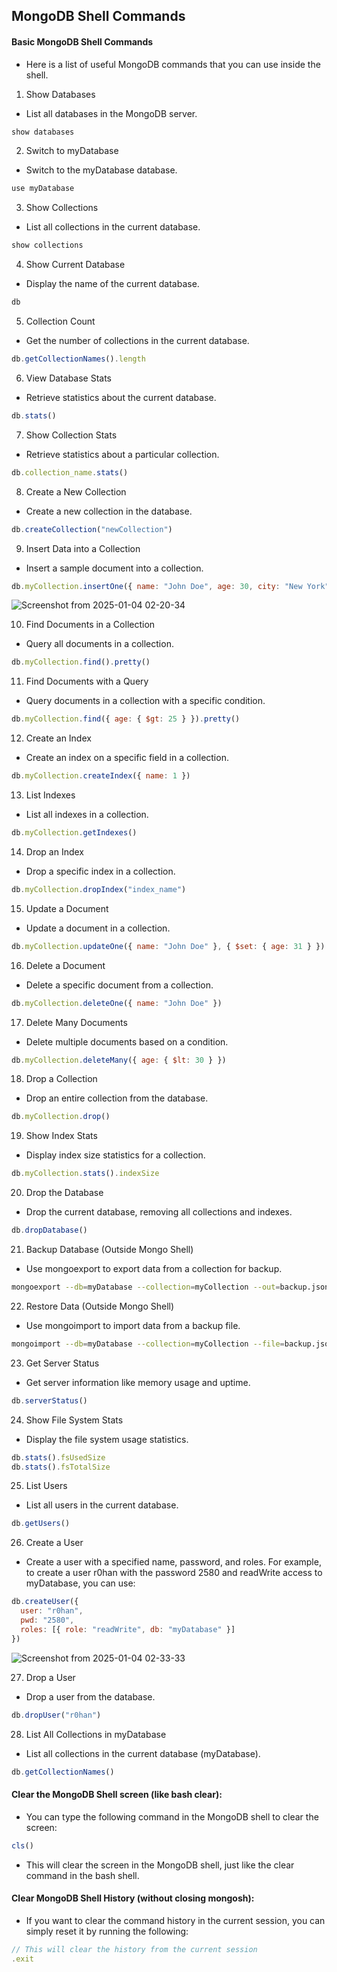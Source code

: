 ## MongoDB Shell Commands
####  Basic MongoDB Shell Commands
- Here is a list of useful MongoDB commands that you can use inside the shell.

1. Show Databases
- List all databases in the MongoDB server.

```javascript
show databases
```
2. Switch to myDatabase
- Switch to the myDatabase database.

```javascript
use myDatabase
```
3. Show Collections
- List all collections in the current database.

```javascript
show collections
```
4. Show Current Database
- Display the name of the current database.

```javascript
db
```
5. Collection Count
- Get the number of collections in the current database.

```javascript
db.getCollectionNames().length
```
6. View Database Stats
- Retrieve statistics about the current database.

```javascript
db.stats()
```
7. Show Collection Stats
- Retrieve statistics about a particular collection.

```javascript
db.collection_name.stats()
```
8. Create a New Collection
- Create a new collection in the database.

```javascript
db.createCollection("newCollection")
```
9. Insert Data into a Collection
- Insert a sample document into a collection.

```javascript
db.myCollection.insertOne({ name: "John Doe", age: 30, city: "New York" })
```
![Screenshot from 2025-01-04 02-20-34](https://github.com/user-attachments/assets/e5240371-d3a6-4c15-b10f-5bc6b1530093)

10. Find Documents in a Collection
- Query all documents in a collection.

```javascript
db.myCollection.find().pretty()
```
11. Find Documents with a Query
- Query documents in a collection with a specific condition.

```javascript
db.myCollection.find({ age: { $gt: 25 } }).pretty()
```
12. Create an Index
- Create an index on a specific field in a collection.

```javascript
db.myCollection.createIndex({ name: 1 })
```
13. List Indexes
- List all indexes in a collection.

```javascript
db.myCollection.getIndexes()
```
14. Drop an Index
- Drop a specific index in a collection.

```javascript
db.myCollection.dropIndex("index_name")
```
15. Update a Document
- Update a document in a collection.

```javascript
db.myCollection.updateOne({ name: "John Doe" }, { $set: { age: 31 } })
```
16. Delete a Document
- Delete a specific document from a collection.

```javascript
db.myCollection.deleteOne({ name: "John Doe" })
```
17. Delete Many Documents
- Delete multiple documents based on a condition.

```javascript
db.myCollection.deleteMany({ age: { $lt: 30 } })
```
18. Drop a Collection
- Drop an entire collection from the database.

```javascript
db.myCollection.drop()
```
19. Show Index Stats
- Display index size statistics for a collection.

```javascript
db.myCollection.stats().indexSize
```
20. Drop the Database
- Drop the current database, removing all collections and indexes.

```javascript
db.dropDatabase()
```
21. Backup Database (Outside Mongo Shell)
- Use mongoexport to export data from a collection for backup.

```bash
mongoexport --db=myDatabase --collection=myCollection --out=backup.json
```
22. Restore Data (Outside Mongo Shell)
- Use mongoimport to import data from a backup file.

```bash
mongoimport --db=myDatabase --collection=myCollection --file=backup.json
```
23. Get Server Status
- Get server information like memory usage and uptime.

```javascript
db.serverStatus()
```
24. Show File System Stats
- Display the file system usage statistics.

```javascript
db.stats().fsUsedSize
db.stats().fsTotalSize
```
25. List Users
- List all users in the current database.

```javascript
db.getUsers()
```
26. Create a User
- Create a user with a specified name, password, and roles. For example, to create a user r0han with the password 2580 and readWrite access to myDatabase, you can use:

```javascript
db.createUser({
  user: "r0han",
  pwd: "2580",
  roles: [{ role: "readWrite", db: "myDatabase" }]
})
```
![Screenshot from 2025-01-04 02-33-33](https://github.com/user-attachments/assets/8546340a-4ae8-4bdc-b614-3930aac6b2af)

27. Drop a User
- Drop a user from the database.

```javascript
db.dropUser("r0han")
```
28. List All Collections in myDatabase
- List all collections in the current database (myDatabase).

```javascript
db.getCollectionNames()
```

#### Clear the MongoDB Shell screen (like bash clear):

- You can type the following command in the MongoDB shell to clear the screen:

```javascript
cls()
```
- This will clear the screen in the MongoDB shell, just like the clear command in the bash shell.

#### Clear MongoDB Shell History (without closing mongosh):

- If you want to clear the command history in the current session, you can simply reset it by running the following:

```javascript
// This will clear the history from the current session
.exit
```
